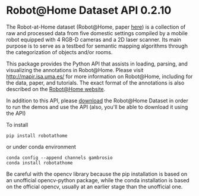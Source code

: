 # Robot@Home Dataset API 0.2.10 #

The Robot-at-Home dataset (Robot@Home, paper
[here](http://mapir.uma.es/papersrepo/2017/2017-raul-IJRR-Robot_at_home_dataset.pdf))
is a collection of raw and processed data from five domestic settings compiled
by a mobile robot equipped with 4 RGB-D cameras and a 2D laser scanner. Its main
purpose is to serve as a testbed for semantic mapping algorithms through the
categorization of objects and/or rooms.

This package provides the Python API that assists in loading, parsing, and
visualizing the annotations in Robot@Home. Please visit http://mapir.isa.uma.es/
for more information on Robot@Home, including for the data, paper, and
tutorials. The exact format of the annotations is also described on the
[Robot@Home website](http://mapir.isa.uma.es/mapirwebsite/index.php/mapir-downloads/203-robot-at-home-dataset.html).

In addition to this API, please [download](https://zenodo.org/record/3901564)
the Robot@Home Dataset in order to run the demos and use the API (also, you'll
be able to download it using the API)

To install

```
pip install robotathome
```

or under conda environment

```
conda config --append channels gambrosio
conda install robotathome
```

Be careful with the opencv library because the pip installation is based on an
unofficial opencv-python package, while the conda installation is based on the
official opencv, usually at an earlier stage than the unofficial one.
